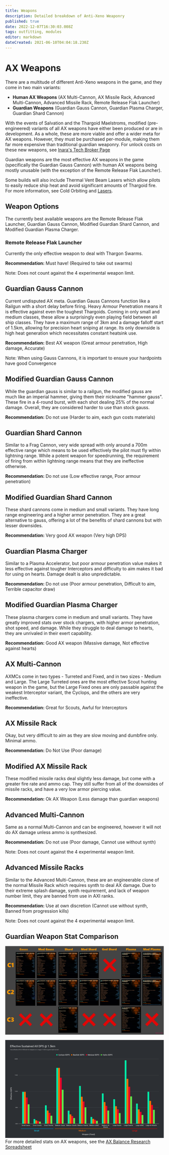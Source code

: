 ```yaml
---
title: Weapons
description: Detailed breakdown of Anti-Xeno Weaponry
published: true
date: 2022-12-07T16:30:03.008Z
tags: outfitting, modules
editor: markdown
dateCreated: 2021-06-10T04:04:18.230Z
---
```


# AX Weapons
There are a multitude of different Anti-Xeno weapons in the game, and they come in two main variants:

- **Human AX Weapons** (AX Multi-Cannon, AX Missile Rack, Advanced Multi-Cannon, Advanced Missile Rack, Remote Release Flak Launcher)
- **Guardian Weapons** (Guardian Gauss Cannon, Guardian Plasma Charger, Guardian Shard Cannon)

With the events of Salvation and the Thargoid Maelstroms, modified (pre-engineered) variants of all AX weapons have either been produced or are in development. As a whole, these are more viable and offer a wider meta for AX weapons. However, they must be purchased per-module, making them far more expensive than traditional guardian weaponry.
For unlock costs on these new weapons, see [Inara's Tech Broker Page](https://inara.cz/elite/techbroker#tab_techbrokerslot3)

Guardian weapons are the most effective AX weapons in the game (specifically the Guardian Gauss Cannon) with human AX weapons being mostly unusable (with the exception of the Remote Release Flak Launcher).

Some builds will also include Thermal Vent Beam Lasers which allow pilots to easily reduce ship heat and avoid significant amounts of Thargoid fire. For more information, see Cold Orbiting and [Lasers](/en/lasers).

## **Weapon Options**
The currently best available weapons are the Remote Release Flak Launcher, Guardian Gauss Cannon, Modified Guardian Shard Cannon, and Modified Guardian Plasma Charger.

### **Remote Release Flak Launcher**

Currently the only effective weapon to deal with Thargon Swarms.

**Recommendation:** Must have! (Required to take out swarms)

Note: Does not count against the 4 experimental weapon limit.

## Guardian Gauss Cannon

Current undisputed AX meta. Guardian Gauss Cannons function like a Railgun with a short delay before firing. Heavy Armour Penetration means it is effective against even the toughest Thargoids. Coming in only small and medium classes, these allow a surprisingly even playing field between all ship classes. They have a maximum range of 3km and a damage falloff start of 1.5km, allowing for precision heart sniping at range. Its only downside is high heat generation which necessitates constant heatsink use.

**Recommendation:** Best AX weapon (Great armour penetration, High damage, Accurate)

Note: When using Gauss Cannons, it is important to ensure your hardpoints have good Convergence

## Modified Guardian Gauss Cannon

While the guardian gauss is similar to a railgun, the modified gauss are much like an imperial hammer, giving them their nickname "hammer gauss". These fire in a 4-round burst, with each shot dealing 25% of the normal damage. Overall, they are considered harder to use than stock gauss.

**Recommendation:** Do not use (Harder to aim, each gun costs materials)

## Guardian Shard Cannon

Similar to a Frag Cannon, very wide spread with only around a 700m effective range which means to be used effectively the pilot must fly within lightning range. While a potent weapon for speedrunning, the requirement of firing from within lightning range means that they are ineffective otherwise.

**Recommendation:** Do not use (Low effective range, Poor armour penetration)

## Modified Guardian Shard Cannon

These shard cannons come in medium and small variants. They have long range engineering and a higher armor penetration. They are a great alternative to gauss, offering a lot of the benefits of shard cannons but with lesser downsides.

**Recommendation:** Very good AX weapon (Very high DPS)

## Guardian Plasma Charger

Similar to a Plasma Accelerator, but poor armour penetration value makes it less effective against tougher Interceptors and difficulty to aim makes it bad for using on hearts. Damage dealt is also unpredictable.

**Recommendation:** Do not use (Poor armour penetration, Difficult to aim, Terrible capacitor draw)

## Modified Guardian Plasma Charger

These plasma chargers come in medium and small variants. They have greatly improved stats over stock chargers, with higher armor penetration, shot speed, and damage. While they struggle to deal damage to hearts, they are unrivaled in their exert capability.

**Recommendation:** Good AX weapon (Massive damage, Not effective against hearts)

## AX Multi-Cannon

AXMCs come in two types - Turreted and Fixed, and in two sizes - Medium and Large. The Large Turreted ones are the most effective Scout hunting weapon in the game, but the Large Fixed ones are only passable against the weakest Interceptor variant, the Cyclops, and the others are very ineffective.

**Recommendation:** Great for Scouts, Awful for Interceptors

## AX Missile Rack

Okay, but very difficult to aim as they are slow moving and dumbfire only. Minimal ammo.

**Recommendation:** Do Not Use (Poor damage)

## Modified AX Missile Rack

These modified missile racks deal slightly less damage, but come with a greater fire rate and ammo cap. They still suffer from all of the downsides of missile racks, and have a very low armor piercing value.

**Recommendation:** Ok AX Weapon (Less damage than guardian weapons)

## Advanced Multi-Cannon

Same as a normal Multi-Cannon and can be engineered, however it will not do AX damage unless ammo is synthesized.

**Recommendation:** Do not use (Poor damage, Cannot use without synth)

Note: Does not count against the 4 experimental weapon limit.

## Advanced Missile Racks

Similar to the Advanced Multi-Cannon, these are an engineerable clone of the normal Missile Rack which requires synth to deal AX damage. Due to their extreme splash damage, synth requirement, and lack of weapon number limit, they are banned from use in AXI ranks. 

**Recommendation:** Use at own discretion (Cannot use without synth, Banned from progression kills)

Note: Does not count against the 4 experimental weapon limit.

## **Guardian Weapon Stat Comparison**
![guardian_weapon_stats.png](/guardian_weapon_stats.png)

![weaponsgraph.png](/img/weaponsgraph.png)
For more detailed stats on AX weapons, see the [AX Balance Research Spreadsheet](https://docs.google.com/spreadsheets/d/1kNZwBn16nYcrqpaua08VQb_ea3PF9SYcO-1IWivPZsA/edit#gid=1860633931)